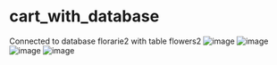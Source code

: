 # cart_with_database
Connected to database florarie2 with table flowers2
![image](https://user-images.githubusercontent.com/76125731/124467922-2b3fb280-dda1-11eb-8c7c-65cae275ea51.png)
![image](https://user-images.githubusercontent.com/76125731/124467941-309cfd00-dda1-11eb-9b8a-cd7be935e562.png)
![image](https://user-images.githubusercontent.com/76125731/124467974-38f53800-dda1-11eb-81f1-8bbe90286542.png)
![image](https://user-images.githubusercontent.com/76125731/124467989-3e528280-dda1-11eb-818e-9950fb9249ad.png)
